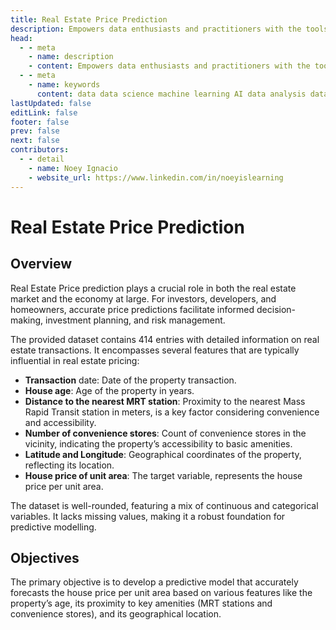 ```yaml
---
title: Real Estate Price Prediction
description: Empowers data enthusiasts and practitioners with the tools and knowledge to unlock the potential of data.
head:
  - - meta
    - name: description
    - content: Empowers data enthusiasts and practitioners with the tools and knowledge to unlock the potential of data.
  - - meta
    - name: keywords
      content: data data science machine learning AI data analysis data-driven data enthusiasts data practitioners
lastUpdated: false
editLink: false
footer: false
prev: false
next: false
contributors:
  - - detail
    - name: Noey Ignacio
    - website_url: https://www.linkedin.com/in/noeyislearning
---
```


# Real Estate Price Prediction

<DownloadBadge githubURL=""></DownloadBadge>

## Overview

Real Estate Price prediction plays a crucial role in both the real estate market and the economy at large. For investors, developers, and homeowners, accurate price predictions facilitate informed decision-making, investment planning, and risk management.

The provided dataset contains 414 entries with detailed information on real estate transactions. It encompasses several features that are typically influential in real estate pricing:

- **Transaction** date: Date of the property transaction.
- **House age**: Age of the property in years.
- **Distance to the nearest MRT station**: Proximity to the nearest Mass Rapid Transit station in meters, is a key factor considering convenience and accessibility.
- **Number of convenience stores**: Count of convenience stores in the vicinity, indicating the property’s accessibility to basic amenities.
- **Latitude and Longitude**: Geographical coordinates of the property, reflecting its location.
- **House price of unit area**: The target variable, represents the house price per unit area.

The dataset is well-rounded, featuring a mix of continuous and categorical variables. It lacks missing values, making it a robust foundation for predictive modelling.

## Objectives

The primary objective is to develop a predictive model that accurately forecasts the house price per unit area based on various features like the property’s age, its proximity to key amenities (MRT stations and convenience stores), and its geographical location.
